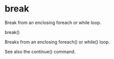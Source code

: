   

# break  
Break from an enclosing foreach or while loop.  

break()

  

Breaks from an enclosing foreach() or while() loop.  

See also the continue() command.  

